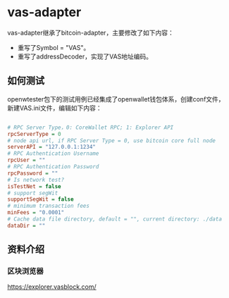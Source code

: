 # vas-adapter

vas-adapter继承了bitcoin-adapter，主要修改了如下内容：

- 重写了Symbol = "VAS"。
- 重写了addressDecoder，实现了VAS地址编码。

## 如何测试

openwtester包下的测试用例已经集成了openwallet钱包体系，创建conf文件，新建VAS.ini文件，编辑如下内容：

```ini

# RPC Server Type，0: CoreWallet RPC; 1: Explorer API
rpcServerType = 0
# node api url, if RPC Server Type = 0, use bitcoin core full node
serverAPI = "127.0.0.1:1234"
# RPC Authentication Username
rpcUser = ""
# RPC Authentication Password
rpcPassword = ""
# Is network test?
isTestNet = false
# support segWit
supportSegWit = false
# minimum transaction fees
minFees = "0.0001"
# Cache data file directory, default = "", current directory: ./data
dataDir = ""

```

## 资料介绍

### 区块浏览器

https://explorer.vasblock.com/